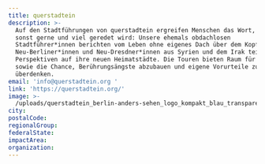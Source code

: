 ```yaml
---
title: querstadtein
description: >-
  Auf den Stadtführungen von querstadtein ergreifen Menschen das Wort, über die
  sonst gerne und viel geredet wird: Unsere ehemals obdachlosen
  Stadtführer*innen berichten vom Leben ohne eigenes Dach über dem Kopf.
  Neu-Berliner*innen und Neu-Dresdner*innen aus Syrien und dem Irak teilen ihre
  Perspektiven auf ihre neuen Heimatstädte. Die Touren bieten Raum für Dialog
  sowie die Chance, Berührungsängste abzubauen und eigene Vorurteile zu
  überdenken.
email: 'info@querstadtein.org '
link: 'https://querstadtein.org/'
image: >-
  /uploads/querstadtein_berlin-anders-sehen_logo_kompakt_blau_transparent_mit-url.jpg
city:
postalCode:
regionalGroup:
federalState:
impactArea:
organization:
---
```



